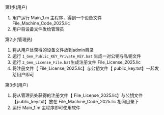 第1步(用户)

1. 用户运行 Main_1.m 主程序，得到一个设备文件 File_Machine_Code_2025.lic
2. 用户将设备文件发给管理员



第2步(管理员)

1. 将从用户处获得的设备文件放到admin目录
2. 运行 `1_Gen_Public_KEY_Private_KEY.bat` 生成一对公钥与私钥文件
3. 运行 `2_Gen_License_File.bat`生成注册文件 File_License_2025.lic
5. 将注册文件【 File_License_2025.lic】与公钥文件【 public_key.txt】一起发给用户即可



第3步(用户)

1. 将从管理员处获得的注册文件【 File_License_2025.lic】与公钥文件【public_key.txt】放在 File_Machine_Code_2025.lic 相同目录下
2. 运行 Main_1.m 主程序即可使用软件

